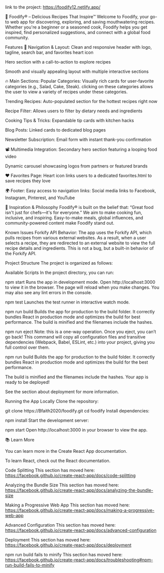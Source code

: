 link to the project: https://foodify12.netlify.app/

🍴 Foodify® – Delicious Recipes That Inspire™ Welcome to Foodify, your go-to web app for discovering, exploring, and saving mouthwatering recipes. Whether you're a beginner or a seasoned cook, Foodify helps you get inspired, find personalized suggestions, and connect with a global food community.

Features 🧭 Navigation & Layout: Clean and responsive header with logo, tagline, search bar, and favorites heart icon

Hero section with a call-to-action to explore recipes

Smooth and visually appealing layout with multiple interactive sections

🔥 Main Sections: Popular Categories: Visually rich cards for user-favorite categories (e.g., Salad, Cake, Steak). clicking on these categories allows the user to view a variety of recipes under these categories.

Trending Recipes: Auto-populated section for the hottest recipes right now

Recipe Filter: Allows users to filter by dietary needs and ingredients

Cooking Tips & Tricks: Expandable tip cards with kitchen hacks

Blog Posts: Linked cards to dedicated blog pages

Newsletter Subscription: Email form with instant thank-you confirmation

📽️ Multimedia Integration: Secondary hero section featuring a looping food video

Dynamic carousel showcasing logos from partners or featured brands

❤️ Favorites Page: Heart icon links users to a dedicated favorites.html to save recipes they love

🌍 Footer: Easy access to navigation links: Social media links to Facebook, Instagram, Pinterest, and YouTube

🧠 Inspiration & Philosophy Foodify® is built on the belief that: “Great food isn't just for chefs—it's for everyone.” We aim to make cooking fun, inclusive, and inspiring. Easy-to-make meals, global influences, and community-powered content make Foodify stand out.

Known Issues Forkify API Behavior: The app uses the Forkify API, which pulls recipes from various external websites. As a result, when a user selects a recipe, they are redirected to an external website to view the full recipe details and ingredients. This is not a bug, but a built-in behavior of the Forkify API.

Project Structure The project is organized as follows:

Available Scripts In the project directory, you can run:

npm start Runs the app in development mode. Open http://localhost:3000 to view it in the browser. The page will reload when you make changes. You may also see any lint errors in the console.

npm test Launches the test runner in interactive watch mode.

npm run build Builds the app for production to the build folder. It correctly bundles React in production mode and optimizes the build for best performance. The build is minified and the filenames include the hashes.

npm run eject Note: this is a one-way operation. Once you eject, you can’t go back! This command will copy all configuration files and transitive dependencies (Webpack, Babel, ESLint, etc.) into your project, giving you full control over them.

npm run build
Builds the app for production to the build folder.
It correctly bundles React in production mode and optimizes the build for the best performance.

The build is minified and the filenames include the hashes.
Your app is ready to be deployed!

See the section about deployment for more information.

Running the App Locally Clone the repository:

git clone https://Bfaith2020/foodify.git cd foodify Install dependencies:

npm install Start the development server:

npm start Open http://localhost:3000 in your browser to view the app.

📚 Learn More

You can learn more in the Create React App documentation.

To learn React, check out the React documentation.

Code Splitting
This section has moved here: https://facebook.github.io/create-react-app/docs/code-splitting

Analyzing the Bundle Size
This section has moved here: https://facebook.github.io/create-react-app/docs/analyzing-the-bundle-size

Making a Progressive Web App
This section has moved here: https://facebook.github.io/create-react-app/docs/making-a-progressive-web-app

Advanced Configuration
This section has moved here: https://facebook.github.io/create-react-app/docs/advanced-configuration

Deployment
This section has moved here: https://facebook.github.io/create-react-app/docs/deployment

npm run build fails to minify
This section has moved here: https://facebook.github.io/create-react-app/docs/troubleshooting#npm-run-build-fails-to-minify
